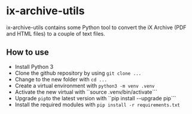 # ix-archive-utils

ix-archive-utils contains some Python tool to convert the iX Archive (PDF and HTML files) to a couple of text files.

## How to use

* Install Python 3
* Clone the github repository by using ```git clone ...```
* Change to the new folder with ```cd ...```
* Create a virtual environment with ```python3 -m venv .venv```
* Activate the new virtual with ``source .venv/bin/activate```
* Upgrade ```pip```to the latest version with ``pip install --upgrade pip```
* Install the required modules with ``pip install -r requirements.txt``


